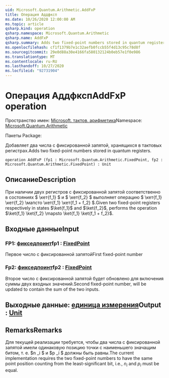 ```yaml
---
uid: Microsoft.Quantum.Arithmetic.AddFxP
title: Операция Аддфксп
ms.date: 10/26/2020 12:00:00 AM
ms.topic: article
qsharp.kind: operation
qsharp.namespace: Microsoft.Quantum.Arithmetic
qsharp.name: AddFxP
qsharp.summary: Adds two fixed-point numbers stored in quantum registers.
ms.openlocfilehash: cf1f1379b7e1c32aefb0fccb55f4d13c95c78d8f
ms.sourcegitcommit: 29e0d88a30e4166fa580132124b0eb57e1f0e986
ms.translationtype: MT
ms.contentlocale: ru-RU
ms.lasthandoff: 10/27/2020
ms.locfileid: "92731904"
---
```

# <a name="addfxp-operation"></a><span data-ttu-id="0063d-102">Операция Аддфксп</span><span class="sxs-lookup"><span data-stu-id="0063d-102">AddFxP operation</span></span>

<span data-ttu-id="0063d-103">Пространство имен: [Microsoft. тактов. арифметика](xref:Microsoft.Quantum.Arithmetic)</span><span class="sxs-lookup"><span data-stu-id="0063d-103">Namespace: [Microsoft.Quantum.Arithmetic](xref:Microsoft.Quantum.Arithmetic)</span></span>

<span data-ttu-id="0063d-104">Пакеты [](https://nuget.org/packages/)</span><span class="sxs-lookup"><span data-stu-id="0063d-104">Package: [](https://nuget.org/packages/)</span></span>


<span data-ttu-id="0063d-105">Добавляет два числа с фиксированной запятой, хранящихся в тактовых регистрах.</span><span class="sxs-lookup"><span data-stu-id="0063d-105">Adds two fixed-point numbers stored in quantum registers.</span></span>

```qsharp
operation AddFxP (fp1 : Microsoft.Quantum.Arithmetic.FixedPoint, fp2 : Microsoft.Quantum.Arithmetic.FixedPoint) : Unit
```


## <a name="description"></a><span data-ttu-id="0063d-106">Описание</span><span class="sxs-lookup"><span data-stu-id="0063d-106">Description</span></span>

<span data-ttu-id="0063d-107">При наличии двух регистров с фиксированной запятой соответственно в состояниях $ \кет{f_1} $ и $ \кет{f_2} $ выполняет операцию $ \кет{f_1} \кет{f_2} \мапсто \кет{f_1} \кет{f_1 + f_2} $.</span><span class="sxs-lookup"><span data-stu-id="0063d-107">Given two fixed-point registers respectively in states $\ket{f_1}$ and $\ket{f_2}$, performs the operation $\ket{f_1} \ket{f_2} \mapsto \ket{f_1} \ket{f_1 + f_2}$.</span></span>

## <a name="input"></a><span data-ttu-id="0063d-108">Входные данные</span><span class="sxs-lookup"><span data-stu-id="0063d-108">Input</span></span>

### <a name="fp1--fixedpoint"></a><span data-ttu-id="0063d-109">FP1: [фикседпоинт](xref:Microsoft.Quantum.Arithmetic.FixedPoint)</span><span class="sxs-lookup"><span data-stu-id="0063d-109">fp1 : [FixedPoint](xref:Microsoft.Quantum.Arithmetic.FixedPoint)</span></span>

<span data-ttu-id="0063d-110">Первое число с фиксированной запятой</span><span class="sxs-lookup"><span data-stu-id="0063d-110">First fixed-point number</span></span>


### <a name="fp2--fixedpoint"></a><span data-ttu-id="0063d-111">Fp2: [фикседпоинт](xref:Microsoft.Quantum.Arithmetic.FixedPoint)</span><span class="sxs-lookup"><span data-stu-id="0063d-111">fp2 : [FixedPoint](xref:Microsoft.Quantum.Arithmetic.FixedPoint)</span></span>

<span data-ttu-id="0063d-112">Второе число с фиксированной запятой будет обновлено для включения суммы двух входных значений.</span><span class="sxs-lookup"><span data-stu-id="0063d-112">Second fixed-point number, will be updated to contain the sum of the two inputs.</span></span>



## <a name="output--unit"></a><span data-ttu-id="0063d-113">Выходные данные: [единица измерения](xref:microsoft.quantum.lang-ref.unit)</span><span class="sxs-lookup"><span data-stu-id="0063d-113">Output : [Unit](xref:microsoft.quantum.lang-ref.unit)</span></span>



## <a name="remarks"></a><span data-ttu-id="0063d-114">Remarks</span><span class="sxs-lookup"><span data-stu-id="0063d-114">Remarks</span></span>

<span data-ttu-id="0063d-115">Для текущей реализации требуется, чтобы два числа с фиксированной запятой имели одинаковую позицию точки с наименьшего значащим битом, т. е. $n _i $ и $p _i $ должны быть равны.</span><span class="sxs-lookup"><span data-stu-id="0063d-115">The current implementation requires the two fixed-point numbers to have the same point position counting from the least-significant bit, i.e., $n_i$ and $p_i$ must be equal.</span></span>